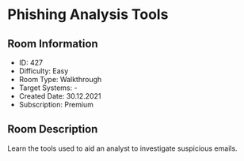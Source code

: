 ﻿# Phishing Analysis Tools

## Room Information
- ID: 427
- Difficulty: Easy
- Room Type: Walkthrough
- Target Systems: -
- Created Date: 30.12.2021
- Subscription: Premium

## Room Description
Learn the tools used to aid an analyst to investigate suspicious emails.
